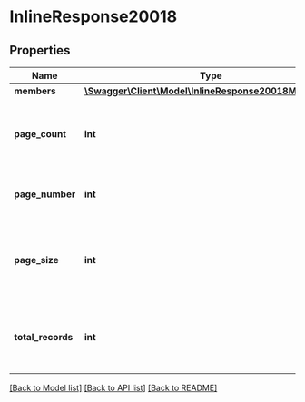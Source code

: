 # InlineResponse20018

## Properties
Name | Type | Description | Notes
------------ | ------------- | ------------- | -------------
**members** | [**\Swagger\Client\Model\InlineResponse20018Members[]**](InlineResponse20018Members.md) |  | [optional] 
**page_count** | **int** | The number of pages returned from this request. | [optional] 
**page_number** | **int** | The page number of the current results. | [optional] 
**page_size** | **int** | The number of records returned from a single API call. | [optional] 
**total_records** | **int** | The total number of records available across all pages. | [optional] 

[[Back to Model list]](../README.md#documentation-for-models) [[Back to API list]](../README.md#documentation-for-api-endpoints) [[Back to README]](../README.md)



